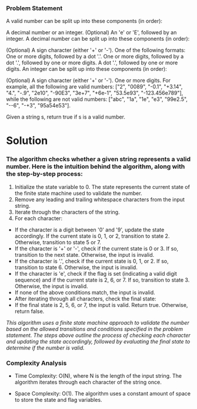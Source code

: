 ### Problem Statement

A valid number can be split up into these components (in order):

A decimal number or an integer.
(Optional) An 'e' or 'E', followed by an integer.
A decimal number can be split up into these components (in order):

(Optional) A sign character (either '+' or '-').
One of the following formats:
One or more digits, followed by a dot '.'.
One or more digits, followed by a dot '.', followed by one or more digits.
A dot '.', followed by one or more digits.
An integer can be split up into these components (in order):

(Optional) A sign character (either '+' or '-').
One or more digits.
For example, all the following are valid numbers: ["2", "0089", "-0.1", "+3.14", "4.", "-.9", "2e10", "-90E3", "3e+7", "+6e-1", "53.5e93", "-123.456e789"], while the following are not valid numbers: ["abc", "1a", "1e", "e3", "99e2.5", "--6", "-+3", "95a54e53"].

Given a string s, return true if s is a valid number.


# Solution

### The algorithm checks whether a given string represents a valid number. Here is the intuition behind the algorithm, along with the step-by-step process:

1. Initialize the state variable to 0. The state represents the current state of the finite state machine used to validate the number.
2. Remove any leading and trailing whitespace characters from the input string.
3. Iterate through the characters of the string.
4. For each character:
- If the character is a digit between '0' and '9', update the state accordingly. If the current state is 0, 1, or 2, transition to state 2. Otherwise, transition to state 5 or 7.
- If the character is '+' or '-', check if the current state is 0 or 3. If so, transition to the next state. Otherwise, the input is invalid.
- If the character is '.', check if the current state is 0, 1, or 2. If so, transition to state 6. Otherwise, the input is invalid.
- If the character is 'e', check if the flag is set (indicating a valid digit sequence) and if the current state is 2, 6, or 7. If so, transition to state 3. Otherwise, the input is invalid.
- If none of the above conditions match, the input is invalid.
- After iterating through all characters, check the final state:
- If the final state is 2, 5, 6, or 7, the input is valid. Return true.
Otherwise, return false.


_This algorithm uses a finite state machine approach to validate the number based on the allowed transitions and conditions specified in the problem statement. The steps above outline the process of checking each character and updating the state accordingly, followed by evaluating the final state to determine if the number is valid._

### Complexity Analysis

- Time Complexity: O(N), where N is the length of the input string. The algorithm iterates through each character of the string once.

- Space Complexity: O(1). The algorithm uses a constant amount of space to store the state and flag variables.